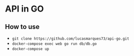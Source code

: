 # API in GO

## How to use

- `git clone https://github.com/lucasmarques73/api-go.git`
- `docker-compose exec web go run db/db.go`
- `docker-compose up`
